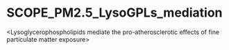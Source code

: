 # SCOPE_PM2.5_LysoGPLs_mediation
&lt;Lysoglycerophospholipids mediate the pro-atherosclerotic effects of fine particulate matter exposure>
